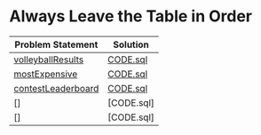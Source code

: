 # Always Leave the Table in Order

|Problem Statement|Solution|
|---|---|
|[volleyballResults](https://github.com/Lintik/CodeFights-Databases/blob/master/Always%20Leave%20the%20Table%20in%20Order/volleyballResults/README.md)|[CODE.sql](https://github.com/Lintik/CodeFights-Databases/blob/master/Always%20Leave%20the%20Table%20in%20Order/volleyballResults/CODE.sql)|
|[mostExpensive](https://github.com/Lintik/CodeFights-Databases/blob/master/Always%20Leave%20the%20Table%20in%20Order/mostExpensive/README.md)|[CODE.sql](https://github.com/Lintik/CodeFights-Databases/blob/master/Always%20Leave%20the%20Table%20in%20Order/mostExpensive/CODE.sql)|
|[contestLeaderboard](https://github.com/Lintik/CodeFights-Databases/blob/master/Always%20Leave%20the%20Table%20in%20Order/contestLeaderboard/README.md)|[CODE.sql](https://github.com/Lintik/CodeFights-Databases/blob/master/Always%20Leave%20the%20Table%20in%20Order/contestLeaderboard/CODE.sql)|
|[]|[CODE.sql]|
|[]|[CODE.sql]|
